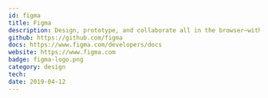 ```yaml
---
id: figma
title: Figma
description: Design, prototype, and collaborate all in the browser—with Figma.
github: https://github.com/figma
docs: https://www.figma.com/developers/docs
website: https://www.figma.com
badge: figma-logo.png
category: design
tech: 
date: 2019-04-12
---
```

